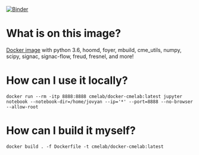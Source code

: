 [![Binder](https://mybinder.org/badge_logo.svg)](https://mybinder.org/v2/gh/mikemhenry/docker-cmelab/master)

# What is on this image?

[Docker image](https://hub.docker.com/r/cmelab/docker-cmelab/) with python 3.6, hoomd, foyer, mbuild, cme_utils, numpy, scipy, signac, signac-flow, freud, fresnel, and more!

# How can I use it locally?
`docker run --rm -itp 8888:8888 cmelab/docker-cmelab:latest jupyter notebook --notebook-dir=/home/jovyan --ip='*' --port=8888 --no-browser --allow-root`

# How can I build it myself?
`docker build . -f Dockerfile -t cmelab/docker-cmelab:latest`
